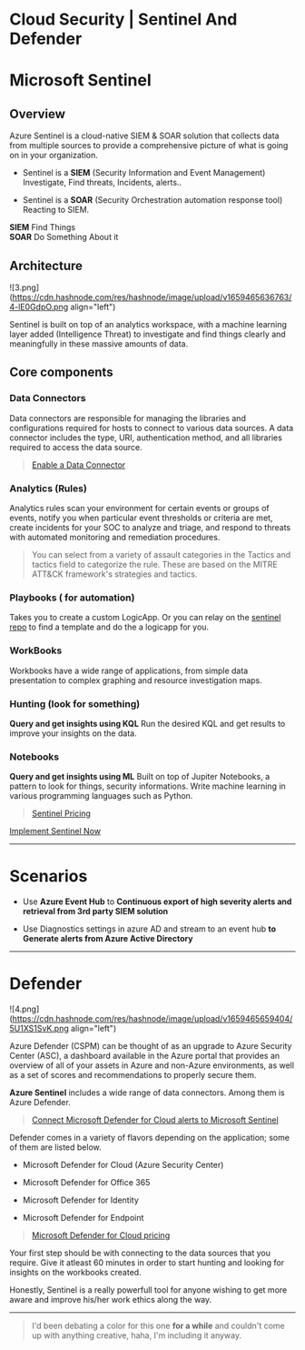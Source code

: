 # Cloud Security | Sentinel And Defender

# Microsoft Sentinel

## Overview

Azure Sentinel is a cloud-native SIEM & SOAR solution that collects data from multiple sources to provide a comprehensive picture of what is going on in your organization.

*   Sentinel is a **SIEM** (Security Information and Event Management)  
    Investigate, Find threats, Incidents, alerts..
    
*   Sentinel is a **SOAR** (Security Orchestration automation response tool)  
    Reacting to SIEM.
    

**SIEM** Find Things  
**SOAR** Do Something About it

## Architecture

![3.png](https://cdn.hashnode.com/res/hashnode/image/upload/v1659465636763/4-lE0GdpO.png align="left")

Sentinel is built on top of an analytics workspace, with a machine learning layer added (Intelligence Threat) to investigate and find things clearly and meaningfully in these massive amounts of data.

## Core components

### Data Connectors

Data connectors are responsible for managing the libraries and configurations required for hosts to connect to various data sources. A data connector includes the type, URI, authentication method, and all libraries required to access the data source.

> [Enable a Data Connector](https://docs.microsoft.com/en-us/azure/sentinel/connect-data-sources#enable-a-data-connector)

### Analytics (Rules)

Analytics rules scan your environment for certain events or groups of events, notify you when particular event thresholds or criteria are met, create incidents for your SOC to analyze and triage, and respond to threats with automated monitoring and remediation procedures.

> You can select from a variety of assault categories in the Tactics and tactics field to categorize the rule. These are based on the MITRE ATT&CK framework's strategies and tactics.

### Playbooks ( for automation)

Takes you to create a custom LogicApp. Or you can relay on the [sentinel repo](https://github.com/Azure/Azure-Sentinel) to find a template and do the a logicapp for you.

### WorkBooks

Workbooks have a wide range of applications, from simple data presentation to complex graphing and resource investigation maps.

### Hunting (look for something)

**Query and get insights using KQL** Run the desired KQL and get results to improve your insights on the data.

### Notebooks

**Query and get insights using ML** Built on top of Jupiter Notebooks, a pattern to look for things, security informations. Write machine learning in various programming languages such as Python.

> [Sentinel Pricing](https://azure.microsoft.com/fr-fr/pricing/details/microsoft-sentinel/)

[Implement Sentinel Now](https://sentinel.yahya-abulhaj.dev/)

* * *

# Scenarios

*   Use **Azure Event Hub** to **Continuous export of high severity alerts and retrieval from 3rd party SIEM solution**
    
*   Use Diagnostics settings in azure AD and stream to an event hub **to Generate alerts from Azure Active Directory**
    

* * *

# Defender

![4.png](https://cdn.hashnode.com/res/hashnode/image/upload/v1659465659404/5U1XS1SvK.png align="left")

Azure Defender (CSPM) can be thought of as an upgrade to Azure Security Center (ASC), a dashboard available in the Azure portal that provides an overview of all of your assets in Azure and non-Azure environments, as well as a set of scores and recommendations to properly secure them.

**Azure Sentinel** includes a wide range of data connectors. Among them is Azure Defender.

> [Connect Microsoft Defender for Cloud alerts to Microsoft Sentinel](https://docs.microsoft.com/en-us/azure/sentinel/connect-defender-for-cloud)

Defender comes in a variety of flavors depending on the application; some of them are listed below.

*   Microsoft Defender for Cloud (Azure Security Center)
    
*   Microsoft Defender for Office 365
    
*   Microsoft Defender for Identity
    
*   Microsoft Defender for Endpoint
    

> [Microsoft Defender for Cloud pricing](https://azure.microsoft.com/en-us/pricing/details/defender-for-cloud/)

Your first step should be with connecting to the data sources that you require. Give it atleast 60 minutes in order to start hunting and looking for insights on the workbooks created.

Honestly, Sentinel is a really powerfull tool for anyone wishing to get more aware and improve his/her work ethics along the way.

* * *

> I'd been debating a color for this one **for a while** and couldn't come up with anything creative, haha, I'm including it anyway.